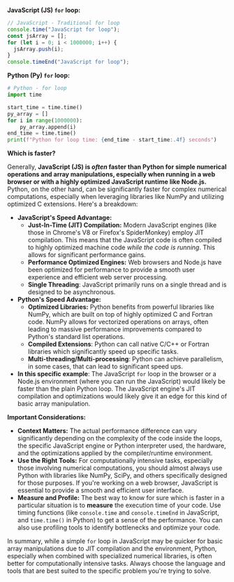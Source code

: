 

**JavaScript (JS) `for` loop:**

```javascript
// JavaScript - Traditional for loop
console.time("JavaScript for loop");
const jsArray = [];
for (let i = 0; i < 1000000; i++) {
  jsArray.push(i);
}
console.timeEnd("JavaScript for loop");
```

**Python (Py) `for` loop:**

```python
# Python - for loop
import time

start_time = time.time()
py_array = []
for i in range(1000000):
    py_array.append(i)
end_time = time.time()
print(f"Python for loop time: {end_time - start_time:.4f} seconds")
```

**Which is faster?**

Generally, **JavaScript (JS) is *often* faster than Python for simple numerical operations and array manipulations, especially when running in a web browser or with a highly optimized JavaScript runtime like Node.js.** Python, on the other hand, can be significantly faster for complex numerical computations, especially when leveraging libraries like NumPy and utilizing optimized C extensions.  Here's a breakdown:

*   **JavaScript's Speed Advantage:**
    *   **Just-In-Time (JIT) Compilation:** Modern JavaScript engines (like those in Chrome's V8 or Firefox's SpiderMonkey) employ JIT compilation.  This means that the JavaScript code is often compiled to highly optimized machine code *while the code is running*. This allows for significant performance gains.
    *   **Performance Optimized Engines:** Web browsers and Node.js have been optimized for performance to provide a smooth user experience and efficient web server processing.
    *   **Single Threading**: JavaScript primarily runs on a single thread and is designed to be asynchronous.
*   **Python's Speed Advantage:**
    *   **Optimized Libraries:** Python benefits from powerful libraries like NumPy, which are built on top of highly optimized C and Fortran code. NumPy allows for vectorized operations on arrays, often leading to massive performance improvements compared to Python's standard list operations.
    *   **Compiled Extensions**: Python can call native C/C++ or Fortran libraries which significantly speed up specific tasks.
    *   **Multi-threading/Multi-processing**: Python can achieve parallelism, in some cases, that can lead to significant speed ups.
*   **In this specific example**: The JavaScript `for` loop in the browser or a Node.js environment (where you can run the JavaScript) would likely be faster than the plain Python loop.  The JavaScript engine's JIT compilation and optimizations would likely give it an edge for this kind of basic array manipulation.

**Important Considerations:**

*   **Context Matters:** The actual performance difference can vary significantly depending on the complexity of the code inside the loops, the specific JavaScript engine or Python interpreter used, the hardware, and the optimizations applied by the compiler/runtime environment.
*   **Use the Right Tools:** For computationally intensive tasks, especially those involving numerical computations, you should almost always use Python with libraries like NumPy, SciPy, and others specifically designed for those purposes. If you're working on a web browser, JavaScript is essential to provide a smooth and efficient user interface.
*   **Measure and Profile:** The best way to know for sure which is faster in a particular situation is to **measure** the execution time of your code. Use timing functions (like `console.time` and `console.timeEnd` in JavaScript, and `time.time()` in Python) to get a sense of the performance. You can also use profiling tools to identify bottlenecks and optimize your code.

In summary, while a simple `for` loop in JavaScript may be quicker for basic array manipulations due to JIT compilation and the environment, Python, especially when combined with specialized numerical libraries, is often better for computationally intensive tasks.  Always choose the language and tools that are best suited to the specific problem you're trying to solve.



